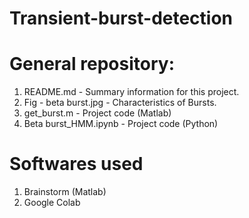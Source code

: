 # Transient-burst-detection

# General repository:
1. README.md - Summary information for this project.
2. Fig - beta burst.jpg - Characteristics of Bursts.
3. get_burst.m - Project code (Matlab)
4. Beta burst_HMM.ipynb - Project code (Python)

# Softwares used

1. Brainstorm (Matlab)
2. Google Colab
